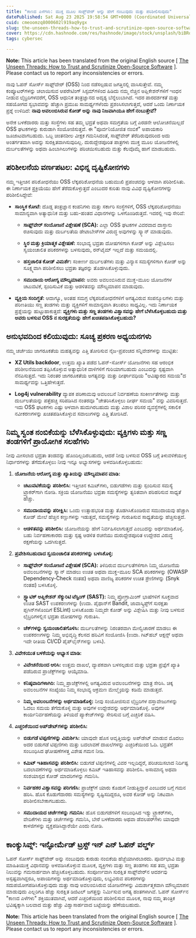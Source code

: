 ```yaml
---
title: "ಕಾಣದ ಎಳೆಗಳು: ಮುಕ್ತ ಮೂಲ ಸಾಫ್ಟ್‌ವೇರ್ ಅನ್ನು ಹೇಗೆ ನಂಬುವುದು ಮತ್ತು ಪರಿಶೀಲಿಸುವುದು"
datePublished: Sat Aug 23 2025 19:58:54 GMT+0000 (Coordinated Universal Time)
cuid: cmeoomzq8000602l919aq9ygx
slug: the-unseen-threads-how-to-trust-and-scrutinize-open-source-software-kannada
cover: https://cdn.hashnode.com/res/hashnode/image/stock/unsplash/biBRoGc7ir0/upload/3e759926a64db79429063946d2c3b08a.jpeg
tags: cybersec

---
```


**Note:** This article has been translated from the original English source \[ [The Unseen Threads: How to Trust and Scrutinize Open-Source Software](https://avaktrahu.hashnode.dev/the-unseen-threads-how-to-trust-and-scrutinize-open-source-software) \]. Please contact us to report any inconsistencies or errors.

ನಾವು ಓಪನ್ ಸೋರ್ಸ್ ಸಾಫ್ಟ್‌ವೇರ್ (OSS) ನಿಂದ ನಡೆಸಲ್ಪಡುವ ಜಗತ್ತಿನಲ್ಲಿ ವಾಸಿಸುತ್ತೇವೆ. ನಮ್ಮ ಕಂಪ್ಯೂಟರ್‌ಗಳನ್ನು ಚಲಾಯಿಸುವ ಆಪರೇಟಿಂಗ್ ಸಿಸ್ಟಮ್‌ಗಳಿಂದ ಹಿಡಿದು ನಮ್ಮ ನೆಚ್ಚಿನ ಅಪ್ಲಿಕೇಶನ್‌ಗಳಿಗೆ ಇಂಧನ ನೀಡುವ ಲೈಬ್ರರಿಗಳವರೆಗೆ, OSS ಆಧುನಿಕ ತಂತ್ರಜ್ಞಾನದ ಅದೃಶ್ಯ ಬೆನ್ನೆಲುಬಾಗಿದೆ. ಇದರ ಪಾರದರ್ಶಕತೆ ಮತ್ತು ಸಹಯೋಗದ ಸ್ವಭಾವವನ್ನು ಹೆಚ್ಚಾಗಿ ಪ್ರಮುಖ ಸಾಮರ್ಥ್ಯಗಳೆಂದು ಪ್ರಶಂಸಿಸಲಾಗುತ್ತದೆ, ಆದರೆ ಒಂದು ನಿರ್ಣಾಯಕ ಪ್ರಶ್ನೆ ಉಳಿದಿದೆ: **ನಾವು ಅವಲಂಬಿಸಿರುವ ಕೋಡ್ ಅನ್ನು ನಾವು ನಿಜವಾಗಿಯೂ ಹೇಗೆ ನಂಬುತ್ತೇವೆ?**

ಅನೇಕ ಬಳಕೆದಾರರು ಮತ್ತು ಸಂಸ್ಥೆಗಳು ಸಹ ತಮ್ಮ ಭದ್ರತೆ ಅಥವಾ ಸಮಗ್ರತೆಯ ಬಗ್ಗೆ ಎರಡನೇ ಆಲೋಚನೆಯಿಲ್ಲದೆ OSS ಘಟಕಗಳನ್ನು ಕುರುಡಾಗಿ ಸಂಯೋಜಿಸುತ್ತವೆ. ಈ "ಪೂರ್ವನಿಯೋಜಿತ ನಂಬಿಕೆ" ಅಪಾಯಕಾರಿ ಜೂಜಾಟವಾಗಬಹುದು. ಒಬ್ಬ ಚಿಂತನಶೀಲ ವೀಕ್ಷಕ ಗಮನಿಸಿದಂತೆ, ಸಾಫ್ಟ್‌ವೇರ್ ತೆರೆದಿರುವುದರಿಂದ ಅದು ಅಂತರ್ಗತವಾಗಿ ಅದನ್ನು ಸುರಕ್ಷಿತವಾಗಿಸುವುದಿಲ್ಲ. ದುರುದ್ದೇಶಪೂರಿತ ಪಾತ್ರಗಳು ಮುಕ್ತ ಮೂಲ ಯೋಜನೆಗಳಲ್ಲಿ ದುರ್ಬಲತೆಗಳನ್ನು ಅಥವಾ ಹಿಂಬಾಗಿಲುಗಳನ್ನು ಪರಿಚಯಿಸಬಹುದು ಮತ್ತು ಕೆಲವೊಮ್ಮೆ ಹಾಗೆ ಮಾಡಬಹುದು.

## ಪರಿಶೀಲನೆಯ ವರ್ಣಪಟಲ: ವಿಭಿನ್ನ ದೃಷ್ಟಿಕೋನಗಳು

ನಮ್ಮ ಇತ್ತೀಚಿನ ಪರಿಶೋಧನೆಯು OSS ಲೆಕ್ಕಪರಿಶೋಧನೆಯ ಬಹುಮುಖಿ ಪ್ರಪಂಚವನ್ನು ಆಳವಾಗಿ ಪರಿಶೀಲಿಸಿತು. ಈ ನಿರ್ಣಾಯಕ ಪ್ರಕ್ರಿಯೆಯು ಹೇಗೆ ತೆರೆದುಕೊಳ್ಳುತ್ತದೆ ಎಂಬುದರ ಕುರಿತು ನಾವು ವಿವಿಧ ದೃಷ್ಟಿಕೋನಗಳನ್ನು ಪರಿಶೀಲಿಸಿದ್ದೇವೆ:

* **ಸಾಂಸ್ಥಿಕ ಕೋಟೆ:** ದೊಡ್ಡ ತಂತ್ರಜ್ಞಾನ ಕಂಪನಿಗಳು ಮತ್ತು ಸರ್ಕಾರಿ ಸಂಸ್ಥೆಗಳಿಗೆ, OSS ಲೆಕ್ಕಪರಿಶೋಧನೆಯು ಸಾಮಾನ್ಯವಾಗಿ ಅತ್ಯಾಧುನಿಕ ಮತ್ತು ಬಹು-ಹಂತದ ವಿಧಾನಗಳನ್ನು ಒಳಗೊಂಡಿರುತ್ತದೆ. ಇದರಲ್ಲಿ ಇವು ಸೇರಿವೆ:
    
    * **ಸಾಫ್ಟ್‌ವೇರ್ ಸಂಯೋಜನೆ ವಿಶ್ಲೇಷಣೆ (SCA):** ಎಲ್ಲಾ OSS ಘಟಕಗಳ ವಿವರವಾದ ದಾಸ್ತಾನು ರಚಿಸುವುದು ಮತ್ತು ದುರ್ಬಲತೆಯ ಡೇಟಾಬೇಸ್‌ಗಳ ವಿರುದ್ಧ ಅವುಗಳನ್ನು ಸ್ಕ್ಯಾನ್ ಮಾಡುವುದು.
        
    * **ಸ್ಥಿರ ಮತ್ತು ಕ್ರಿಯಾತ್ಮಕ ವಿಶ್ಲೇಷಣೆ:** ಸಂಭಾವ್ಯ ಭದ್ರತಾ ದೋಷಗಳಿಗಾಗಿ ಕೋಡ್ ಅನ್ನು ವಿಶ್ಲೇಷಿಸಲು ಸ್ವಯಂಚಾಲಿತ ಪರಿಕರಗಳನ್ನು ಬಳಸುವುದು, ರನ್‌ಟೈಮ್ ಇಲ್ಲದೆ ಮತ್ತು ಸಮಯದಲ್ಲಿ.
        
    * **ಹಸ್ತಚಾಲಿತ ಕೋಡ್ ವಿಮರ್ಶೆ:** ಸಂಕೀರ್ಣ ದುರ್ಬಲತೆಗಳು ಮತ್ತು ವಿನ್ಯಾಸ ಸಮಸ್ಯೆಗಳಿಗಾಗಿ ಕೋಡ್ ಅನ್ನು ಸೂಕ್ಷ್ಮವಾಗಿ ಪರಿಶೀಲಿಸಲು ಭದ್ರತಾ ತಜ್ಞರನ್ನು ತೊಡಗಿಸಿಕೊಳ್ಳುವುದು.
        
    * **ಸಮುದಾಯ ಆರೋಗ್ಯ ಮೌಲ್ಯಮಾಪನ:** ಅವರು ಅವಲಂಬಿಸಿರುವ ಮುಕ್ತ-ಮೂಲ ಯೋಜನೆಗಳ ಚಟುವಟಿಕೆ, ಸ್ಪಂದಿಸುವಿಕೆ ಮತ್ತು ಆಡಳಿತವನ್ನು ಮೌಲ್ಯಮಾಪನ ಮಾಡುವುದು.
        
* **ವ್ಯಕ್ತಿಯ ಸಂದಿಗ್ಧತೆ:** ಆದಾಗ್ಯೂ, ಅಂತಹ ಸಮಗ್ರ ಲೆಕ್ಕಪರಿಶೋಧನೆಗಳಿಗೆ ಅಗತ್ಯವಿರುವ ಸಂಪನ್ಮೂಲಗಳು ಮತ್ತು ಪರಿಣತಿಯು ಸಣ್ಣ ತಂಡಗಳು ಮತ್ತು ವ್ಯಕ್ತಿಗಳಿಗೆ ಸಾಮಾನ್ಯವಾಗಿ ತಲುಪಲು ಸಾಧ್ಯವಿಲ್ಲ. ಇದು ನಿರ್ಣಾಯಕ ಪ್ರಶ್ನೆಯನ್ನು ಹುಟ್ಟುಹಾಕುತ್ತದೆ: **ವ್ಯಕ್ತಿಗಳು ಮತ್ತು ಸಣ್ಣ ತಂಡಗಳು ವಿಶ್ವಾಸವನ್ನು ಹೇಗೆ ಬೆಳೆಸಿಕೊಳ್ಳಬಹುದು ಮತ್ತು ಅವರು ಬಳಸುವ OSS ನ ಸುರಕ್ಷತೆಯನ್ನು ಹೇಗೆ ಖಚಿತಪಡಿಸಿಕೊಳ್ಳಬಹುದು?**
    

## ಅನುಭವದಿಂದ ಕಲಿಯುವುದು: ಸೂಚ್ಯ ಪ್ರಕರಣ ಅಧ್ಯಯನಗಳು

ನಮ್ಮ ಚರ್ಚೆಯು ಜಾಗರೂಕತೆಯ ಮಹತ್ವವನ್ನು ಎತ್ತಿ ತೋರಿಸುವ ನೈಜ-ಪ್ರಪಂಚದ ಸನ್ನಿವೇಶಗಳನ್ನು ಮುಟ್ಟಿತು:

* **XZ Utils backdoor**, ಉತ್ತಮ ಖ್ಯಾತಿ ಪಡೆದ ಓಪನ್-ಸೋರ್ಸ್ ಯೋಜನೆಗಳು ಸಹ ಆರಂಭಿಕ ಪರಿಶೀಲನೆಯಿಂದ ತಪ್ಪಿಸಿಕೊಳ್ಳುವ ಅತ್ಯಾಧುನಿಕ ದಾಳಿಗಳಿಗೆ ಗುರಿಯಾಗಬಹುದು ಎಂಬುದನ್ನು ಸ್ಪಷ್ಟವಾಗಿ ನೆನಪಿಸುತ್ತದೆ. ಇದು ನಿರಂತರ ಜಾಗರೂಕತೆಯ ಅಗತ್ಯವನ್ನು ಮತ್ತು ದೀರ್ಘಾವಧಿಯ "ಆವಿಷ್ಕಾರದ ಸಮಯ"ದ ಸಾಮರ್ಥ್ಯವನ್ನು ಒತ್ತಿಹೇಳುತ್ತದೆ.
    
* **Log4j vulnerability** ವ್ಯಾಪಕ ಪರಿಣಾಮವು ಅವಲಂಬನೆ ನಿರ್ವಹಣೆಯ ಸಂಕೀರ್ಣತೆಗಳನ್ನು ಮತ್ತು ದುರ್ಬಲತೆಯನ್ನು ಪತ್ತೆಹಚ್ಚಿ ಸರಿಪಡಿಸಿದ ನಂತರವೂ "ಚೇತರಿಸಿಕೊಳ್ಳಲು ದೀರ್ಘ ಸಮಯ" ವನ್ನು ವಿವರಿಸುತ್ತದೆ. ಇದು OSS ಘಟಕಗಳು ಎಷ್ಟು ಆಳವಾಗಿ ಹುದುಗಿರಬಹುದು ಮತ್ತು ವಿಶಾಲ ಪರಿಸರ ವ್ಯವಸ್ಥೆಗಳಲ್ಲಿ ಸಕಾಲಿಕ ನವೀಕರಣಗಳನ್ನು ಖಚಿತಪಡಿಸಿಕೊಳ್ಳುವ ಸವಾಲುಗಳನ್ನು ಎತ್ತಿ ತೋರಿಸಿದೆ.
    

## ನಿಮ್ಮ ಸ್ವಂತ ನಂಬಿಕೆಯನ್ನು ಬೆಳೆಸಿಕೊಳ್ಳುವುದು: ವ್ಯಕ್ತಿಗಳು ಮತ್ತು ಸಣ್ಣ ತಂಡಗಳಿಗೆ ಪ್ರಾಯೋಗಿಕ ಸಲಹೆಗಳು

ನೀವು ಮೀಸಲಾದ ಭದ್ರತಾ ತಂಡವನ್ನು ಹೊಂದಿಲ್ಲದಿರಬಹುದು, ಆದರೆ ನೀವು ಬಳಸುವ OSS ಬಗ್ಗೆ ತಿಳುವಳಿಕೆಯುಳ್ಳ ನಿರ್ಧಾರಗಳನ್ನು ತೆಗೆದುಕೊಳ್ಳಲು ನೀವು ಇನ್ನೂ ಅಭ್ಯಾಸಗಳನ್ನು ಅಳವಡಿಸಿಕೊಳ್ಳಬಹುದು:

1. **ಯೋಜನೆಯ ಆರೋಗ್ಯ ಮತ್ತು ಖ್ಯಾತಿಯನ್ನು ಮೌಲ್ಯಮಾಪನ ಮಾಡಿ:**
    
    * **ಚಟುವಟಿಕೆಯನ್ನು ಪರಿಶೀಲಿಸಿ:** ಇತ್ತೀಚಿನ ಕಮಿಟ್‌ಗಳು, ಬಿಡುಗಡೆಗಳು ಮತ್ತು ಸ್ಪಂದಿಸುವ ಸಮಸ್ಯೆ ಟ್ರ್ಯಾಕರ್‌ಗಾಗಿ ನೋಡಿ. ಸಕ್ರಿಯ ಯೋಜನೆಯು ಭದ್ರತಾ ಸಮಸ್ಯೆಗಳನ್ನು ತ್ವರಿತವಾಗಿ ಪರಿಹರಿಸುವ ಸಾಧ್ಯತೆ ಹೆಚ್ಚು.
        
    * **ಸಮುದಾಯವನ್ನು ಪರೀಕ್ಷಿಸಿ:** ಒಂದು ಉತ್ಸಾಹಭರಿತ ಮತ್ತು ತೊಡಗಿಸಿಕೊಂಡಿರುವ ಸಮುದಾಯವು ಹೆಚ್ಚಾಗಿ ಕೋಡ್ ಮೇಲೆ ಹೆಚ್ಚಿನ ಕಣ್ಣುಗಳನ್ನು ಇಡುತ್ತದೆ, ಸಮಸ್ಯೆಗಳನ್ನು ಗುರುತಿಸುವ ಸಾಧ್ಯತೆಯನ್ನು ಹೆಚ್ಚಿಸುತ್ತದೆ.
        
    * **ಆಡಳಿತವನ್ನು ಪರಿಶೀಲಿಸಿ:** ಯೋಜನೆಯನ್ನು ಹೇಗೆ ನಿರ್ವಹಿಸಲಾಗುತ್ತದೆ ಎಂಬುದನ್ನು ಅರ್ಥಮಾಡಿಕೊಳ್ಳಿ. ಬಹು ನಿರ್ವಹಣಾಕಾರರು ಮತ್ತು ಸ್ಪಷ್ಟ ಆಡಳಿತ ರಚನೆಯು ದುರುದ್ದೇಶಪೂರಿತ ಉದ್ದೇಶದ ವಿರುದ್ಧ ರಕ್ಷಣೆಯನ್ನು ಒದಗಿಸುತ್ತದೆ.
        
2. **ಪ್ರವೇಶಿಸಬಹುದಾದ ಸ್ವಯಂಚಾಲಿತ ಪರಿಕರಗಳನ್ನು ಬಳಸಿಕೊಳ್ಳಿ:**
    
    * **ಸಾಫ್ಟ್‌ವೇರ್ ಸಂಯೋಜನೆ ವಿಶ್ಲೇಷಣೆ (SCA):** ತಿಳಿದಿರುವ ದುರ್ಬಲತೆಗಳಿಗಾಗಿ ನಿಮ್ಮ ಯೋಜನೆಯ ಅವಲಂಬನೆಗಳನ್ನು ಸ್ಕ್ಯಾನ್ ಮಾಡಲು ಉಚಿತ ಅಥವಾ ಮುಕ್ತ-ಮೂಲ SCA ಪರಿಕರಗಳನ್ನು (OWASP Dependency-Check ನಂತಹ) ಅಥವಾ ವಾಣಿಜ್ಯ ಪರಿಕರಗಳ ಉಚಿತ ಶ್ರೇಣಿಗಳನ್ನು (Snyk ನಂತಹ) ಬಳಸಿಕೊಳ್ಳಿ.
        
    * **ಸ್ಟ್ಯಾಟಿಕ್ ಅಪ್ಲಿಕೇಶನ್ ಸೆಕ್ಯುರಿಟಿ ಟೆಸ್ಟಿಂಗ್ (SAST):** ನಿಮ್ಮ ಪ್ರೋಗ್ರಾಮಿಂಗ್ ಭಾಷೆಗಳಿಗೆ ಸೂಕ್ತವಾದ ಉಚಿತ SAST ಉಪಕರಣಗಳನ್ನು (ಉದಾ. ಪೈಥಾನ್‌ಗೆ Bandit, ಜಾವಾಸ್ಕ್ರಿಪ್ಟ್‌ಗೆ ಸುರಕ್ಷತಾ ಪ್ಲಗಿನ್‌ಗಳೊಂದಿಗೆ ESLint) ಬಳಸಿಕೊಂಡು ನಿಮ್ಮದೇ ಕೋಡ್ ಅನ್ನು ವಿಶ್ಲೇಷಿಸಿ ಮತ್ತು ನೀವು ಬಳಸುವ ಲೈಬ್ರರಿಗಳಲ್ಲಿನ ಭದ್ರತಾ ದೋಷಗಳನ್ನು ಗುರುತಿಸಿ.
        
    * **ಚೆಕ್‌ಗಳನ್ನು ಸ್ವಯಂಚಾಲಿತಗೊಳಿಸಿ:** ದುರ್ಬಲತೆಗಳನ್ನು ನಿರಂತರವಾಗಿ ಮೇಲ್ವಿಚಾರಣೆ ಮಾಡಲು ಈ ಉಪಕರಣಗಳನ್ನು ನಿಮ್ಮ ಅಭಿವೃದ್ಧಿ ಕೆಲಸದ ಹರಿವಿಗೆ ಸಂಯೋಜಿಸಿ (ಉದಾ. ಗಿಟ್‌ಹಬ್ ಆಕ್ಷನ್ಸ್ ಅಥವಾ ಇದೇ ರೀತಿಯ CI/CD ಪೈಪ್‌ಲೈನ್‌ಗಳನ್ನು ಬಳಸಿ).
        
3. **ವಿವೇಕಯುತ ಬಳಕೆಯನ್ನು ಅಭ್ಯಾಸ ಮಾಡಿ:**
    
    * **ವಿವೇಚನೆಯಿಂದ ಆರಿಸಿ:** ಉತ್ತಮ ದಾಖಲೆ, ವ್ಯಾಪಕವಾಗಿ ಬಳಸಲ್ಪಡುವ ಮತ್ತು ಭದ್ರತಾ ಪ್ರಜ್ಞೆಗೆ ಖ್ಯಾತಿ ಪಡೆದಿರುವ ಪ್ರಾಜೆಕ್ಟ್‌ಗಳನ್ನು ಆಯ್ಕೆಮಾಡಿ.
        
    * **ಕನಿಷ್ಠವಾದಿಗಳಾಗಿರಿ:** ನಿಮ್ಮ ಪ್ರಾಜೆಕ್ಟ್‌ಗಳಲ್ಲಿ ಅಗತ್ಯವಿರುವ ಅವಲಂಬನೆಗಳನ್ನು ಮಾತ್ರ ಸೇರಿಸಿ. ಚಿಕ್ಕ ಅವಲಂಬನೆಗಳ ಸಂಖ್ಯೆಯು ನಿಮ್ಮ ಸಂಭಾವ್ಯ ಆಕ್ರಮಣ ಮೇಲ್ಮೈಯನ್ನು ಕಡಿಮೆ ಮಾಡುತ್ತದೆ.
        
    * **ನಿಮ್ಮ ಅವಲಂಬನೆಗಳನ್ನು ಅರ್ಥಮಾಡಿಕೊಳ್ಳಿ:** ನೀವು ಸಂಯೋಜಿಸುವ ಲೈಬ್ರರಿಗಳ ದಸ್ತಾವೇಜುಗಳನ್ನು ಓದಲು ಸಮಯ ತೆಗೆದುಕೊಳ್ಳಿ ಮತ್ತು ಅವುಗಳ ಉದ್ದೇಶವನ್ನು ಅರ್ಥಮಾಡಿಕೊಳ್ಳಿ. ಅವುಗಳ ಕಾರ್ಯನಿರ್ವಹಣೆಯನ್ನು ತಿಳಿಯದೆ ಪ್ಯಾಕೇಜ್‌ಗಳನ್ನು ಸೇರಿಸುವ ಬಗ್ಗೆ ಎಚ್ಚರಿಕೆ ವಹಿಸಿ.
        
4. **ಎಚ್ಚರಿಕೆಯಿಂದ ಅಪ್‌ಡೇಟ್‌ಗಳನ್ನು ಪರಿಶೀಲಿಸಿ:**
    
    * **ಬಿಡುಗಡೆ ಟಿಪ್ಪಣಿಗಳನ್ನು ವಿಮರ್ಶಿಸಿ:** ಯಾವುದೇ ಹೊಸ ಆವೃತ್ತಿಯನ್ನು ಅಪ್‌ಡೇಟ್ ಮಾಡುವ ಮೊದಲು ಅದರ ಬಿಡುಗಡೆ ಟಿಪ್ಪಣಿಗಳು ಮತ್ತು ಬದಲಾವಣೆ ದಾಖಲೆಗಳನ್ನು ಎಚ್ಚರಿಕೆಯಿಂದ ಓದಿ. ಭದ್ರತೆಗೆ ಸಂಬಂಧಿಸಿದ ಘೋಷಣೆಗಳತ್ತ ವಿಶೇಷ ಗಮನ ನೀಡಿ.
        
    * **ಕಮಿಟ್ ಇತಿಹಾಸವನ್ನು ಪರಿಶೀಲಿಸಿ:** ಬಿಡುಗಡೆ ಟಿಪ್ಪಣಿಗಳಲ್ಲಿ ವಿವರ ಇಲ್ಲದಿದ್ದರೆ, ಪರಿಚಯಿಸಲಾದ ನಿರ್ದಿಷ್ಟ ಬದಲಾವಣೆಗಳನ್ನು ಅರ್ಥಮಾಡಿಕೊಳ್ಳಲು ಕಮಿಟ್ ಇತಿಹಾಸವನ್ನು ಪರಿಶೀಲಿಸಿ. ಅಸಾಮಾನ್ಯ ಅಥವಾ ಸಂಶಯಾಸ್ಪದ ಕೋಡ್ ಮಾದರಿಗಳನ್ನು ಗಮನಿಸಿ.
        
    * **ನಿರ್ವಹಕರ ವಿಶ್ವಾಸವನ್ನು ಪರಿಗಣಿಸಿ:** ಪ್ರಾಜೆಕ್ಟ್‌ಗೆ ಯಾರು ಕೊಡುಗೆ ನೀಡುತ್ತಿದ್ದಾರೆ ಎಂಬುದರ ಬಗ್ಗೆ ಗಮನ ಹರಿಸಿ. ಹೊಸ ಕೊಡುಗೆದಾರರು ಸಮಸ್ಯೆಗಳನ್ನು ಸೃಷ್ಟಿಸದಿದ್ದರೂ, ಅವರ ಕೋಡ್ ಅನ್ನು ನಿಕಟವಾಗಿ ಪರಿಶೀಲಿಸಬೇಕಾಗಬಹುದು.
        
    * **ಸಮುದಾಯದ ಚರ್ಚೆಗಳನ್ನು ಗಮನಿಸಿ:** ಹೊಸ ಬಿಡುಗಡೆಗಳಿಗೆ ಸಂಬಂಧಿಸಿದ ಇಶ್ಯು ಟ್ರ್ಯಾಕರ್‌ಗಳು, ವೇದಿಕೆಗಳು ಮತ್ತು ಚರ್ಚೆಗಳನ್ನು ಗಮನಿಸಿ, ಬೇರೆ ಬಳಕೆದಾರರು ಅಥವಾ ಡೆವಲಪರ್‌ಗಳು ಯಾವುದೇ ಕಾಳಜಿಗಳನ್ನು ವ್ಯಕ್ತಪಡಿಸಿದ್ದಾರೆಯೇ ಎಂದು ನೋಡಿ.
        

## ಕಾಂಕ್ಯುಸಿವ್ನ್: ಇನ್ಫೋರ್ಮೆಡ್ ಟ್ರಸ್ಟ್ ಇನ್ ಎನ್ ಓಪನ್ ವರ್ಲ್ಡ್

ಓಪನ್ ಸೋರ್ಸ್ ಸಾಫ್ಟ್‌ವೇರ್ ಅನ್ನು ನಂಬುವುದು ಕುರುಡು ನಂಬಿಕೆಯ ಹೆಜ್ಜೆಯಾಗಿರಬಾರದು. ಪೂರ್ವಭಾವಿ ಮತ್ತು ಮಾಹಿತಿಯುಕ್ತ ವಿಧಾನವನ್ನು ಅಳವಡಿಸಿಕೊಳ್ಳುವ ಮೂಲಕ, ವ್ಯಕ್ತಿಗಳು ಮತ್ತು ಸಣ್ಣ ತಂಡಗಳು ಸಹ ತಮ್ಮ ಭದ್ರತಾ ನಿಲುವನ್ನು ಗಮನಾರ್ಹವಾಗಿ ಹೆಚ್ಚಿಸಿಕೊಳ್ಳಬಹುದು. ಸಂಪೂರ್ಣವಾಗಿ ಸುರಕ್ಷಿತ ಸಾಫ್ಟ್‌ವೇರ್‌ನ ಆದರ್ಶವು ಅಸ್ಪಷ್ಟವಾಗಿದ್ದರೂ, ಅಪಾಯಗಳನ್ನು ಅರ್ಥಮಾಡಿಕೊಳ್ಳುವುದು, ಲಭ್ಯವಿರುವ ಪರಿಕರಗಳನ್ನು ಸದುಪಯೋಗಪಡಿಸಿಕೊಳ್ಳುವುದು ಮತ್ತು ನಾವು ಅವಲಂಬಿಸಿರುವ ಯೋಜನೆಗಳನ್ನು ವಿಮರ್ಶಾತ್ಮಕವಾಗಿ ಮೌಲ್ಯಮಾಪನ ಮಾಡುವುದು ಎಲ್ಲರಿಗೂ ಹೆಚ್ಚು ಸುರಕ್ಷಿತ ಡಿಜಿಟಲ್ ಜಗತ್ತನ್ನು ನಿರ್ಮಿಸುವ ಅಗತ್ಯ ಹಂತಗಳಾಗಿವೆ. ಓಪನ್ ಸೋರ್ಸ್‌ನ "ಕಾಣದ ಎಳೆಗಳು" ಶಕ್ತಿಯುತವಾಗಿವೆ, ಆದರೆ ಎಚ್ಚರಿಕೆಯಿಂದ ಪರಿಶೀಲಿಸುವ ಮೂಲಕ, ನಾವು ನಮ್ಮ ತಾಂತ್ರಿಕ ಭವಿಷ್ಯಕ್ಕಾಗಿ ಬಲವಾದ ಮತ್ತು ಹೆಚ್ಚು ವಿಶ್ವಾಸಾರ್ಹವಾದ ಬಟ್ಟೆಯನ್ನು ಹೆಣೆಯಬಹುದು.

**Note:** This article has been translated from the original English source \[ [The Unseen Threads: How to Trust and Scrutinize Open-Source Software](https://avaktrahu.hashnode.dev/the-unseen-threads-how-to-trust-and-scrutinize-open-source-software) \]. Please contact us to report any inconsistencies or errors.